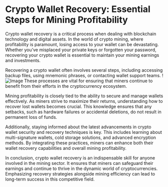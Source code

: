 # Crypto Wallet Recovery: Essential Steps for Mining Profitability

Crypto wallet recovery is a critical process when dealing with blockchain technology and digital assets. In the world of crypto mining, where profitability is paramount, losing access to your wallet can be devastating. Whether you’ve misplaced your private keys or forgotten your password, recovering your crypto wallet is essential to maintain your mining earnings and investments.

Recovering a crypto wallet often involves several steps, including accessing backup files, using mnemonic phrases, or contacting wallet support teams. !![Image](https://github.com/user-attachments/assets/590b50a7-4459-4e76-8a31-559aed223621) These processes are vital for ensuring that miners continue to benefit from their efforts in the cryptocurrency ecosystem.

Mining profitability is closely tied to the ability to secure and manage wallets effectively. As miners strive to maximize their returns, understanding how to recover lost wallets becomes crucial. This knowledge ensures that any setbacks, such as hardware failures or accidental deletions, do not result in permanent loss of funds.

Additionally, staying informed about the latest advancements in crypto wallet security and recovery techniques is key. This includes learning about multi-signature wallets, cold storage solutions, and advanced encryption methods. By integrating these practices, miners can enhance both their wallet recovery capabilities and overall mining profitability.

In conclusion, crypto wallet recovery is an indispensable skill for anyone involved in the mining sector. It ensures that miners can safeguard their earnings and continue to thrive in the dynamic world of cryptocurrencies. Emphasizing recovery strategies alongside mining efficiency can lead to long-term success in this competitive field.